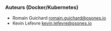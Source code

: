 ### Auteurs (Docker/Kubernetes)

- Romain Guichard <romain.guichard@osones.io>
- Kevin Lefevre <kevin.lefevre@osones.io>